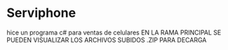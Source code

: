 # Serviphone
hice un programa c#  para ventas de celulares 
EN LA RAMA  PRINCIPAL SE PUEDEN VISUALIZAR LOS ARCHIVOS SUBIDOS .ZIP PARA DECARGA
